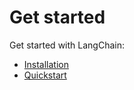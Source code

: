 # Get started

Get started with LangChain:

- [Installation](/get_started/installation.md)
- [Quickstart](/get_started/quickstart.md)
